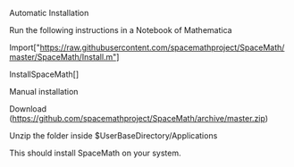 Automatic Installation

Run the following instructions in a Notebook of Mathematica

Import["https://raw.githubusercontent.com/spacemathproject/SpaceMath/master/SpaceMath/Install.m"]

InstallSpaceMath[]

Manual installation

Download (https://github.com/spacemathproject/SpaceMath/archive/master.zip)

Unzip the folder inside $UserBaseDirectory/Applications

This should install SpaceMath on your system.
